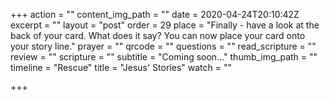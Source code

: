 +++
action = ""
content_img_path = ""
date = 2020-04-24T20:10:42Z
excerpt = ""
layout = "post"
order = 29
place = "Finally - have a look at the back of your card. What does it say? You can now place your card onto your story line."
prayer = ""
qrcode = ""
questions = ""
read_scripture = ""
review = ""
scripture = ""
subtitle = "Coming soon…"
thumb_img_path = ""
timeline = "Rescue"
title = "Jesus' Stories"
watch = ""

+++

